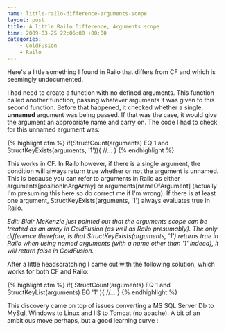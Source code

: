 ```yaml
--- 
name: little-railo-difference-arguments-scope
layout: post
title: A little Railo Difference, Arguments scope
time: 2009-03-25 22:06:00 +00:00
categories:
    - ColdFusion
    - Railo
---
```

Here's a little something I found in Railo that differs from CF and which is seemingly undocumented.

I had need to create a function with no defined arguments. This function called another function, passing whatever arguments it was given to this second function. Before that happened, it checked whether a single, <span style="font-weight: bold;">unnamed</span> argument was being passed. If that was the case, it would give the argument an appropriate name and carry on. The code I had to check for this unnamed argument was:

{% highlight cfm %}
if(StructCount(arguments) EQ 1 and StructKeyExists(arguments, '1')){
//...
}
{% endhighlight %}

This works in CF. In Railo however, if there is a single argument, the condition will always return true whether or not the argument is unnamed. This is because you can refer to arguments in Railo as either arguments[positionInArgArray] or arguments[nameOfArgument] (actually I'm presuming this here so do correct me if I'm wrong). If there is at least one argument, StructKeyExists(arguments, '1') always evaluates true in Railo.

*Edit: Blair McKenzie just pointed out that the arguments scope can be treated as an array in ColdFusion (as well as Railo presumably). The only difference therefore, is that StructKeyExists(arguments, '1') returns true in Railo when using named arguments (with a name other than '1' indeed), it will return false in ColdFusion.*

After a little headscratching I came out with the following solution, which works for both CF and Railo:

{% highlight cfm %}
if( StructCount(arguments) EQ 1 and StructKeyList(arguments) EQ '1' ){
//...
}
{% endhighlight %}

This discovery came on top of issues converting a MS SQL Server Db to MySql, Windows to Linux and IIS to Tomcat (no apache). A bit of an ambitious move perhaps, but a good learning curve :
